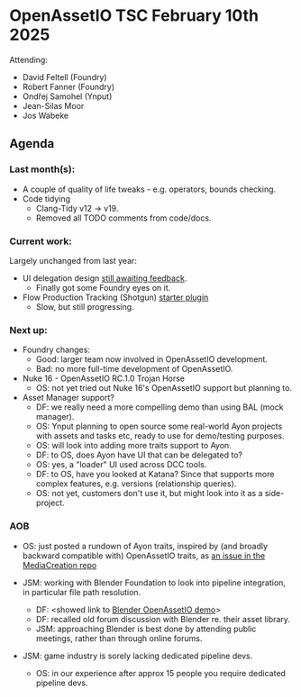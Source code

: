 # OpenAssetIO TSC February 10th 2025

Attending: 
- David Feltell (Foundry)
- Robert Fanner (Foundry)
- Ondřej Samohel (Ynput)
- Jean-Silas Moor
- Jos Wabeke

## Agenda

### Last month(s): 

  - A couple of quality of life tweaks - e.g. operators, bounds
    checking.
  - Code tidying
    * Clang-Tidy v12 -> v19.
    * Removed all TODO comments from code/docs.

### Current work:

Largely unchanged from last year:

  - UI delegation design [still awaiting feedback](https://github.com/OpenAssetIO/OpenAssetIO-MediaCreation/pull/100).
    * Finally got some Foundry eyes on it.
  - Flow Production Tracking (Shotgun) [starter plugin](https://github.com/OpenAssetIO/OpenAssetIO/issues/964)
    * Slow, but still progressing.

### Next up:

  - Foundry changes:
    * Good: larger team now involved in OpenAssetIO development.
    * Bad: no more full-time development of OpenAssetIO.
  - Nuke 16 - OpenAssetIO RC.1.0 Trojan Horse
    * OS: not yet tried out Nuke 16's OpenAssetIO support but planning
      to.
  - Asset Manager support?
    * DF: we really need a more compelling demo than using BAL (mock 
      manager).
    * OS: Ynput planning to open source some real-world Ayon projects
      with assets and tasks etc, ready to use for demo/testing 
      purposes.
    * OS: will look into adding more traits support to Ayon.
    * DF: to OS, does Ayon have UI that can be delegated to?
    * OS: yes, a "loader" UI used across DCC tools.
    * DF: to OS, have you looked at Katana? Since that supports more
      complex features, e.g. versions (relationship queries).
    * OS: not yet, customers don't use it, but might look into it as
      a side-project.

### AOB

  - OS: just posted a rundown of Ayon traits, inspired by (and broadly 
    backward compatible with) OpenAssetIO traits, as [an issue in the
    MediaCreation repo](https://github.com/OpenAssetIO/OpenAssetIO-MediaCreation/issues/111)
  
  - JSM: working with Blender Foundation to look into pipeline 
    integration, in particular file path resolution.
    * DF: <showed link to [Blender OpenAssetIO demo](https://github.com/elliotcmorris/openassetio-relationships-blender)>
    * DF: recalled old forum discussion with Blender re. their asset 
      library. 
    * JSM: approaching Blender is best done by attending public
      meetings, rather than through online forums.
  
  - JSM: game industry is sorely lacking dedicated pipeline devs. 
    * OS: in our experience after approx 15 people you require dedicated
      pipeline devs.